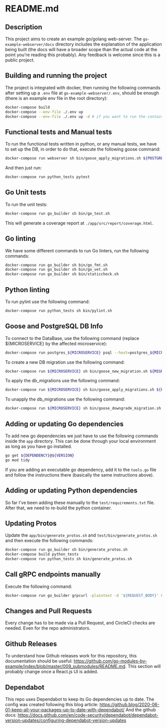# README.md

## Description

This project aims to create an example go/golang web-server.
The `go-example-webserver/docs` directory includes the explanation of the application being built (the docs will have a broader scope than the actual code at the point you're reading this probably).
Any feedback is welcome since this is a public project.

## Building and running the project

The project is integrated with docker, then running the following commands after setting up a `.env` file at `go-example-webserver/.env`, should be enough (there is an example env file in the root directory):
```bash
docker-compose build
docker-compose --env-file ./.env up
docker-compose --env-file ./.env up -d # if you want to run the containers in the background
```

## Functional tests and Manual tests

To run the functional tests written in python, or any manual tests, we have to set up the DB, in order to do that, execute the following goose command:
```bash
docker-compose run webserver sh bin/goose_apply_migrations.sh ${POSTGRES_USERNAME} ${POSTGRES_PASSWORD}
```
And then just run:
```bash
docker-compose run python_tests pytest
```

## Go Unit tests

To run the unit tests:
```bash
docker-compose run go_builder sh bin/go_test.sh
```
This will generate a coverage report at `./app/src/report/coverage.html`.

## Go linting

We have some different commands to run Go linters, run the following commands:
```bash
docker-compose run go_builder sh bin/go_fmt.sh
docker-compose run go_builder sh bin/go_vet.sh
docker-compose run go_builder sh bin/staticcheck.sh
```

## Python linting

To run pylint use the following command:
```bash
docker-compose run python_tests sh bin/pylint.sh
```

## Goose and PostgreSQL DB Info

To connect to the DataBase, use the following command (replace ${MICROSERVICE} by the affected microservice):
```bash
docker-compose run postgres_${MICROSERVICE} psql --host=postgres_${MICROSERVICE} --username=${POSTGRES_USERNAME} --dbname=${POSTGRES_DB_NAME}
```

To create a new DB migration use the following command:
```bash
docker-compose run ${MICROSERVICE} sh bin/goose_new_migration.sh ${MIGRATION_NAME}
```

To apply the db_migrations use the following command:
```bash
docker-compose run ${MICROSERVICE} sh bin/goose_apply_migrations.sh ${POSTGRES_CONTAINER} ${POSTGRES_USERNAME} ${POSTGRES_PASSWORD} ${POSTGRES_DB_NAME}
```

To unapply the db_migrations use the following command:
```bash
docker-compose run ${MICROSERVICE} sh bin/goose_downgrade_migration.sh ${POSTGRES_CONTAINER} ${POSTGRES_USERNAME} ${POSTGRES_PASSWORD} ${POSTGRES_DB_NAME}
```

## Adding or updating Go dependencies

To add new go dependencies we just have to use the following commands inside the `app` directory. This can be done through your local environment as long as you have go installed.
```bash
go get ${DEPENDENCY}@${VERSION}
go mod tidy
```

If you are adding an executable go dependency, add it to the `tools.go` file and follow the instructions there (basically the same instructions above).

## Adding or updating Python dependencies

So far I've been adding these manually to the `test/requirements.txt` file. After that, we need to re-build the python container.

## Updating Protos

Update the `app/bin/generate_protos.sh` and `test/bin/generate_protos.sh` and then execute the following commands:
```bash
docker-compose run go_builder sh bin/generate_protos.sh
docker-compose build python_tests
docker-compose run python_tests sh bin/generate_protos.sh
```

## Call gRPC endpoints manually

Execute the following command:
```bash
docker-compose run go_builder grpcurl -plaintext -d '${REQUEST_BODY}' ${MICROSERVICE}:8080 go_webserver.${MICROSERVICE}.${SERVICE}/${RPC}
```

## Changes and Pull Requests

Every change has to be made via a Pull Request, and CircleCI checks are needed.
Even for the repo administrators.

## Github Releases

To understand how Github releases work for this repository, this documentation should be useful: https://github.com/go-modules-by-example/index/blob/master/009_submodules/README.md.
This section will probably change once a React.js UI is added.

## Dependabot

This repo uses Dependabot to keep its Go dependencies up to date.
The config was created following this blog article: https://github.blog/2020-06-01-keep-all-your-packages-up-to-date-with-dependabot/
And the github docs: https://docs.github.com/en/code-security/dependabot/dependabot-version-updates/configuring-dependabot-version-updates
